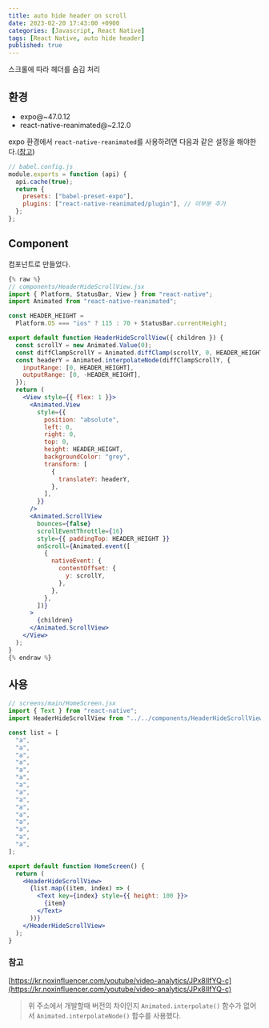 ```yaml
---
title: auto hide header on scroll
date: 2023-02-20 17:43:00 +0900
categories: [Javascript, React Native]
tags: [React Native, auto hide header]
published: true
---
```


스크롤에 따라 헤더를 숨김 처리

## 환경

- expo@~47.0.12
- react-native-reanimated@~2.12.0

expo 환경에서 `react-native-reanimated`를 사용하려면 다음과 같은 설정을 해야한다.([참고](https://docs.expo.dev/versions/latest/sdk/reanimated/))

```javascript
// babel.config.js
module.exports = function (api) {
  api.cache(true);
  return {
    presets: ["babel-preset-expo"],
    plugins: ["react-native-reanimated/plugin"], // 이부분 추가
  };
};
```

## Component

컴포넌트로 만들었다.

```jsx
{% raw %}
// components/HeaderHideScrollView.jsx
import { Platform, StatusBar, View } from "react-native";
import Animated from "react-native-reanimated";

const HEADER_HEIGHT =
  Platform.OS === "ios" ? 115 : 70 + StatusBar.currentHeight;

export default function HeaderHideScrollView({ children }) {
  const scrollY = new Animated.Value(0);
  const diffClampScrollY = Animated.diffClamp(scrollY, 0, HEADER_HEIGHT);
  const headerY = Animated.interpolateNode(diffClampScrollY, {
    inputRange: [0, HEADER_HEIGHT],
    outputRange: [0, -HEADER_HEIGHT],
  });
  return (
    <View style={{ flex: 1 }}>
      <Animated.View
        style={{
          position: "absolute",
          left: 0,
          right: 0,
          top: 0,
          height: HEADER_HEIGHT,
          backgroundColor: "grey",
          transform: [
            {
              translateY: headerY,
            },
          ],
        }}
      />
      <Animated.ScrollView
        bounces={false}
        scrollEventThrottle={16}
        style={{ paddingTop: HEADER_HEIGHT }}
        onScroll={Animated.event([
          {
            nativeEvent: {
              contentOffset: {
                y: scrollY,
              },
            },
          },
        ])}
      >
        {children}
      </Animated.ScrollView>
    </View>
  );
}
{% endraw %}
```

## 사용

```jsx
// screens/main/HomeScreen.jsx
import { Text } from "react-native";
import HeaderHideScrollView from "../../components/HeaderHideScrollView";

const list = [
  "a",
  "a",
  "a",
  "a",
  "a",
  "a",
  "a",
  "a",
  "a",
  "a",
  "a",
  "a",
  "a",
  "a",
  "a",
];

export default function HomeScreen() {
  return (
    <HeaderHideScrollView>
      {list.map((item, index) => (
        <Text key={index} style={{ height: 100 }}>
          {item}
        </Text>
      ))}
    </HeaderHideScrollView>
  );
}
```

### 참고

[https://kr.noxinfluencer.com/youtube/video-analytics/JPx8IlfYQ-c](https://kr.noxinfluencer.com/youtube/video-analytics/JPx8IlfYQ-c)

> 위 주소에서 개발할때 버전의 차이인지 `Animated.interpolate()` 함수가 없어서 `Animated.interpolateNode()` 함수를 사용했다.
